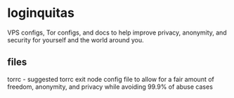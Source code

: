 loginquitas
===========

VPS configs, Tor configs, and docs to help improve privacy, anonymity, and security for yourself and the world around you.

## files
torrc - suggested torrc exit node config file to allow for a fair amount of freedom, anonymity, and privacy while avoiding 99.9% of abuse cases